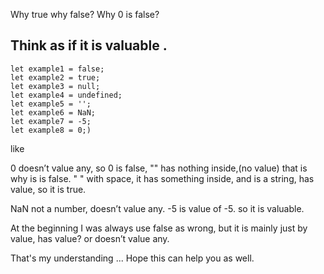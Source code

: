 Why true why false?
Why 0 is false?

## Think as if it is valuable .


```
let example1 = false;
let example2 = true;
let example3 = null;
let example4 = undefined;
let example5 = '';
let example6 = NaN;
let example7 = -5;
let example8 = 0;)
```



like

0 doesn’t value any, so 0 is false,
"" has nothing inside,(no value) that is why is is false.
"  " with space, it  has something inside, and is a string, has value, so it is true.

NaN not a number, doesn’t value any.
-5 is value of -5. so it is valuable.

At the beginning I was always use false as wrong, but it is mainly just by value, has value? or doesn’t value any.

That's my understanding ...
Hope this can help you as well.
